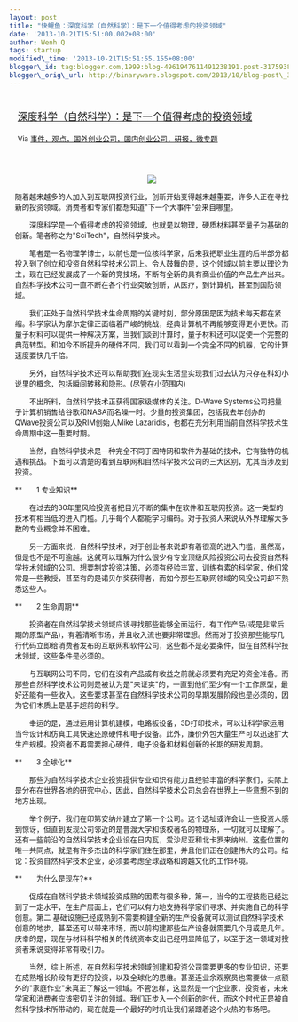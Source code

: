 ```yaml
--- 
layout: post 
title: "快鲤鱼：深度科学（自然科学）：是下一个值得考虑的投资领域" 
date: '2013-10-21T15:51:00.002+08:00' 
author: Wenh Q
tags: startup
modified\_time: '2013-10-21T15:51:55.155+08:00' 
blogger\_id: tag:blogger.com,1999:blog-4961947611491238191.post-3175938332684037250
blogger\_orig\_url: http://binaryware.blogspot.com/2013/10/blog-post\_3066.html
---
```

<div style="margin: 10px; padding: 5px;">

<div style="font-size: 18px;">

[深度科学（自然科学）：是下一个值得考虑的投资领域](http://www.kuailiyu.com/article/5541.html)

</div>

<div style="font-size: 13px;">

Via
[事件，观点，国外创业公司，国内创业公司，研报，微专题](http://www.kuailiyu.com/)

</div>

</div>

<div style="font-size: 13px; padding: 15px 0 10px 10px;">

<div style="text-align: center;">

![](http://www.kuailiyu.com/uploadfile/2013/1018/20131018054550234.jpg)

</div>

随着越来越多的人加入到互联网投资行业，创新开始变得越来越重要，许多人正在寻找新的投资领域。消费者和专家们都想知道"下一个大事件"会来自哪里。

　　深度科学是一个值得考虑的投资领域，也就是以物理，硬质材料甚至量子为基础的创新。笔者称之为"SciTech"，自然科学技术。

　　笔者是一名物理学博士，以前也是一位核科学家，后来我把职业生涯的后半部分都投入到了创立和投资自然科学技术公司上。令人鼓舞的是，这个领域以前主要以理论为主，现在已经发展成了一个新的竞技场，不断有全新的具有商业价值的产品生产出来。自然科学技术公司一直不断在各个行业突破创新，从医疗，到计算机，甚至到国防领域。

　　我们正处于自然科学技术生命周期的关键时刻，部分原因是因为技术每天都在紧缩。科学家认为摩尔定律正面临着严峻的挑战，经典计算机不再能够变得更小更快。而量子材料可以提供一种解决方案，当我们谈到计算时，量子材料还可以促使一个完整的典范转型。和如今不断提升的硬件不同，我们可以看到一个完全不同的机器，它的计算速度要快几千倍。

　　另外，自然科学技术还可以帮助我们在现实生活里实现我们过去认为只存在科幻小说里的概念，包括瞬间转移和隐形。(尽管在小范围内)

　　不出所料，自然科学技术正获得国家级媒体的关注。D-Wave
Systems公司把量子计算机销售给谷歌和NASA而名噪一时。少量的投资集团，包括我去年创办的QWave投资公司以及RIM创始人Mike
Lazaridis，也都在充分利用当前自然科学技术生命周期中这一重要时期。

　　当然，自然科学技术是一种完全不同于因特网和软件为基础的技术，它有独特的机遇和挑战。下面可以清楚的看到互联网和自然科学技术公司的三大区别，尤其当涉及到投资。

**　　1 专业知识**

　　在过去的30年里风险投资者把目光不断的集中在软件和互联网投资。这一类型的技术有相当低的进入门槛。几乎每个人都能学习编码。对于投资人来说从外界理解大多数的专业概念并不困难。

　　另一方面来说，自然科学技术，对于创业者来说却有着很高的进入门槛，虽然高，但是也不是不可逾越。这就可以理解为什么很少有专业顶级风险投资公司去投资自然科学技术领域的公司。想要制定投资决策，必须有经验丰富，训练有素的科学家，他们常常是一些教授，甚至有的是诺贝尔奖获得者，而如今那些互联网领域的风投公司却不熟悉这些人。

**　　2 生命周期**

　　投资者在自然科学技术领域应该寻找那些能够全面运行，有工作产品(或是非常后期的原型产品)，有着清晰市场，并且收入流也要非常理想。然而对于投资那些能写几行代码立即给消费者发布的互联网和软件公司，这些都不是必要条件，但在自然科学技术领域，这些条件是必须的。

　　与互联网公司不同，它们在没有产品或有收益之前就必须要有充足的资金准备。而那些自然科学技术公司则是被认为是"未证实"的，一直到他们至少有一个工作原型，最好还能有一些收入。这些要求甚至在自然科学技术公司的早期发展阶段也是必须的，因为它们本质上是基于超前的科学。

　　幸运的是，通过运用计算机建模，电路板设备，3D打印技术，可以让科学家运用当今设计和仿真工具快速还原硬件和电子设备。此外，廉价外包大量生产可以迅速扩大生产规模。投资者不再需要担心硬件，电子设备和材料创新的长期的研发周期。

**　　3 全球化**

　　那些为自然科学技术企业投资提供专业知识有能力且经验丰富的科学家们，实际上是分布在世界各地的研究中心，因此，自然科学技术公司总会在世界上一些意想不到的地方出现。

　　举个例子，我们在印第安纳州建立了第一个公司。这个选址或许会让一些投资人感到惊讶，但直到发现公司邻近的是普渡大学和该校著名的物理系，一切就可以理解了。还有一些前沿的自然科学技术企业设在日内瓦，爱沙尼亚和北卡罗来纳州。这些位置的唯一共同点，就是有许多杰出的科学家们住在那里，并且他们正在创建伟大的公司。结论：投资自然科学技术企业，必须要考虑全球战略和跨越文化的工作环境。

**　　为什么是现在?**

　　促成在自然科学技术领域投资成熟的因素有很多种，第一，当今的工程技能已经达到了一定水平，在生产层面上，它们可以有力地支持科学家们寻求、并实施自己的科学创意。第二
基础设施已经成熟到不需要构建全新的生产设备就可以测试自然科学技术创意的地步，甚至还可以带来市场，而以前构建那些生产设备就需要几个月或是几年。庆幸的是，现在与材料科学相关的传统资本支出已经明显降低了，以至于这一领域对投资者来说变得非常有吸引力。

　　当然，综上所述，在自然科学技术领域创建和投资公司需要更多的专业知识，还要在成熟增长阶段有更好的投资，以及全球化的思维。甚至连业余观察员也需要做一点额外的"家庭作业"来真正了解这一领域。不管怎样，这显然是一个企业家，投资者，未来学家和消费者应该密切关注的领域。我们正步入一个创新的时代，而这个时代正是被自然科学技术所带动的，现在就是一个最好的时机让我们紧跟着这个火热的市场吧。

</div>
